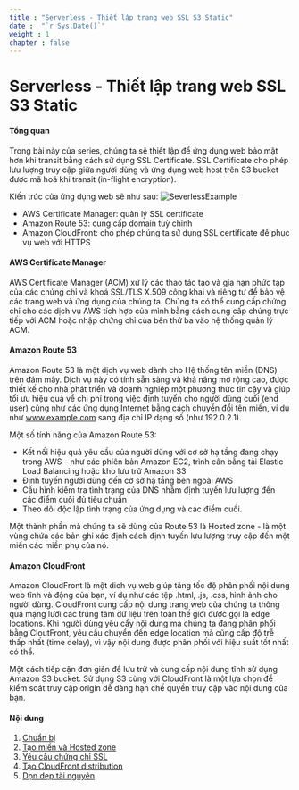 ```yaml
---
title : "Serverless - Thiết lập trang web SSL S3 Static"
date :  "`r Sys.Date()`" 
weight : 1 
chapter : false
---
```

# Serverless - Thiết lập trang web SSL S3 Static

#### Tổng quan

Trong bài này của series, chúng ta sẽ thiết lập để ứng dụng web bảo mật hơn khi transit bằng cách sử dụng SSL Certificate. SSL Certificate cho phép lưu lượng truy cập giữa người dùng và ứng dụng web host trên S3 bucket được mã hoá khi transit (in-flight encryption). 


Kiến trúc của ứng dụng web sẽ như sau:
![SeverlessExample](/images/serverless-diagram.png?featherlight=false&width=50pc)

- AWS Certificate Manager: quản lý SSL certificate
- Amazon Route 53: cung cấp domain tuỳ chỉnh
- Amazon CloudFront: cho phép chúng ta sử dụng SSL certificate để phục vụ web với HTTPS

#### AWS Certificate Manager
AWS Certificate Manager (ACM) xử lý các thao tác tạo và gia hạn phức tạp của các chứng chỉ và khoá SSL/TLS X.509 công khai và riêng tư để bảo vệ các trang web và ứng dụng của chúng ta. Chúng ta có thể cung cấp chứng chỉ cho các dịch vụ AWS tích hợp của mình bằng cách cung cấp chúng trực tiếp với ACM hoặc nhập chứng chỉ của bên thứ ba vào hệ thống quản lý ACM.

#### Amazon Route 53
Amazon Route 53 là một dịch vụ web dành cho Hệ thống tên miền (DNS) trên đám mây. Dịch vụ này có tính sẵn sàng và khả năng mở rộng cao, được thiết kế cho nhà phát triển và doanh nghiệp một phương thức tin cậy và giúp tối ưu hiệu quả về chi phí trong việc định tuyến cho người dùng cuối (end user) cũng như các ứng dụng Internet bằng cách chuyển đổi tên miền, ví dụ như www.example.com sang địa chỉ IP dạng số (như 192.0.2.1).

Một số tính năng của Amazon Route 53:
- Kết nối hiệu quả yêu cầu của người dùng với cơ sở hạ tầng đang chạy trong AWS – như các phiên bản Amazon EC2, trình cân bằng tải Elastic Load Balancing hoặc kho lưu trữ Amazon S3
- Định tuyến người dùng đến cơ sở hạ tầng bên ngoài AWS
- Cấu hình kiểm tra tình trạng của DNS nhằm định tuyến lưu lượng đến các điểm cuối đủ tiêu chuẩn
- Theo dõi độc lập tình trạng của ứng dụng và các điểm cuối.

Một thành phần mà chúng ta sẽ dùng của Route 53 là Hosted zone - là một vùng chứa các bản ghi xác định cách định tuyến lưu lượng truy cập đến một miển các miền phụ của nó.

#### Amazon CloudFront
Amazon CloudFront là một dich vụ web giúp tăng tốc độ phân phối nội dung web tĩnh và động của bạn, ví dụ như các tệp .html, .js, .css, hình ảnh cho người dùng. CloudFront cung cấp nội dung trang web của chúng ta thông qua mạng lưới các trung tâm dữ liệu trên toàn thế giới được gọi là edge locations. Khi người dùng yêu cầy nội dung mà chúng ta đang phân phối bằng CloutFront, yêu cầu chuyển đến edge location mà cũng cấp độ trễ thấp nhất (time delay), vì vậy nội dung được phân phối với hiệu suất tốt nhất có thể.

Một cách tiếp cận đơn giản để lưu trữ và cung cấp nội dung tĩnh sử dụng Amazon S3 bucket. Sử dụng S3 cùng với CloudFront là một lựa chọn để kiểm soát truy cập origin dễ dàng hạn chế quyền truy cập vào nội dung của bạn.

#### Nội dung

 1. [Chuẩn bị](1-preparation/)
 2. [Tạo miền và Hosted zone](2-create-domain-hosted-zone/)
 3. [Yêu cầu chứng chỉ SSL](3-request-certification/)
 4. [Tạo CloudFront distribution](4-create-cloud-front/)
 5. [Dọn dẹp tài nguyên](5-cleanup)
